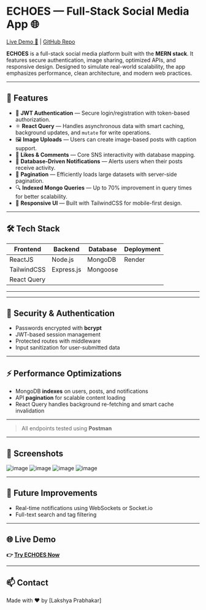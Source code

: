 # ECHOES — Full-Stack Social Media App 🌐

[Live Demo 🔗](https://echoes-32t1.onrender.com/) | [GitHub Repo](https://github.com/LakshyaPr/Echoes)

**ECHOES** is a full-stack social media platform built with the **MERN stack**. It features secure authentication, image sharing, optimized APIs, and responsive design. Designed to simulate real-world scalability, the app emphasizes performance, clean architecture, and modern web practices.

---

## 🚀 Features

- 🔐 **JWT Authentication** — Secure login/registration with token-based authorization.
- ⚛️ **React Query** — Handles asynchronous data with smart caching, background updates, and `mutate` for write operations.
- 🖼️ **Image Uploads** — Users can create image-based posts with caption support.
- 💬 **Likes & Comments** — Core SNS interactivity with database mapping.
- 🔔 **Database-Driven Notifications** — Alerts users when their posts receive activity.
- 📄 **Pagination** — Efficiently loads large datasets with server-side pagination.
- 🔍 **Indexed Mongo Queries** — Up to 70% improvement in query times for better scalability.
- 📱 **Responsive UI** — Built with TailwindCSS for mobile-first design.

---

## 🛠️ Tech Stack

| Frontend      | Backend    | Database | Deployment |
|---------------|------------|----------|------------|
| ReactJS       | Node.js    | MongoDB  | Render     |
| TailwindCSS   | Express.js | Mongoose |            |
| React Query   |            |          |            |

---


---

## 🔐 Security & Authentication

- Passwords encrypted with **bcrypt**
- JWT-based session management
- Protected routes with middleware
- Input sanitization for user-submitted data

---

## ⚡ Performance Optimizations

- MongoDB **indexes** on users, posts, and notifications
- API **pagination** for scalable content loading
- React Query handles background re-fetching and smart cache invalidation


---


> All endpoints tested using **Postman**

---

## 📸 Screenshots

![image](https://github.com/user-attachments/assets/103d6458-d3e8-40d0-b44a-a905fcfda15c)
![image](https://github.com/user-attachments/assets/2ba1cc73-41bf-4f21-8e5c-736b04852f96)
![image](https://github.com/user-attachments/assets/dec294b1-2a69-47bb-926a-12aeb4ee3ec9)
![image](https://github.com/user-attachments/assets/ecf53ea2-5dbe-4b91-999b-ccdb3f86bafe)




---

## 📌 Future Improvements

- Real-time notifications using WebSockets or Socket.io
- Full-text search and tag filtering


---

## 🌐 Live Demo

**👉 [Try ECHOES Now](https://echoes-32t1.onrender.com/)**

---

## 📫 Contact

Made with ❤️ by [Lakshya Prabhakar]  





